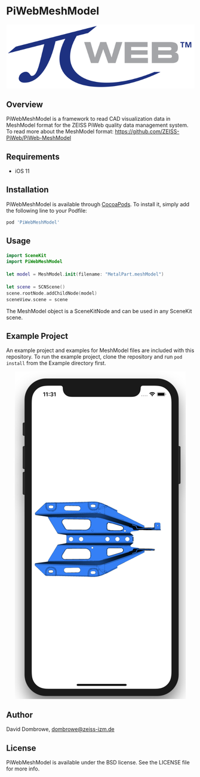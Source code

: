 # PiWebMeshModel

<img style="display:block;margin:auto;" src="Documentation/Logo.png">

## Overview

PiWebMeshModel is a framework to read CAD visualization data in MeshModel format for the ZEISS PiWeb quality data management system. To read more about the MeshModel format: https://github.com/ZEISS-PiWeb/PiWeb-MeshModel

## Requirements

* iOS 11

## Installation

PiWebMeshModel is available through [CocoaPods](http://cocoapods.org). To install
it, simply add the following line to your Podfile:

```ruby
pod 'PiWebMeshModel'
```

## Usage

```Swift
import SceneKit
import PiWebMeshModel

let model = MeshModel.init(filename: "MetalPart.meshModel")

let scene = SCNScene()
scene.rootNode.addChildNode(model)
sceneView.scene = scene

```

The MeshModel object is a SceneKitNode and can be used in any SceneKit scene.

## Example Project

An example project and examples for MeshModel files are included with this repository.  To run the example project, clone the repository and run `pod install` from the Example directory first.

<img style="display:block;margin:auto;" src="Documentation/Example.png">

## Author

David Dombrowe, dombrowe@zeiss-izm.de

## License

PiWebMeshModel is available under the BSD license. See the LICENSE file for more info.
